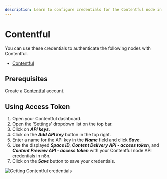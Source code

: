 ```yaml
---
description: Learn to configure credentials for the Contentful node in n8n
---
```


# Contentful

You can use these credentials to authenticate the following nodes with Contentful.
- [Contentful](../../nodes-library/nodes/Contentful/README.md)

## Prerequisites

Create a [Contentful](https://www.contentful.com/) account.

## Using Access Token

1. Open your Contentful dashboard.
2. Open the 'Settings' dropdown list on the top bar.
3. Click on ***API keys***.
4. Click on the ***Add API key*** button in the top right.
5. Enter a name for the API key in the ***Name*** field and click ***Save***.
6. Use the displayed ***Space ID***, ***Content Delivery API - access token***, and ***Content Preview API - access token*** with your Contentful node API credentials in n8n.
7. Click on the ***Save*** button to save your credentials.

![Getting Contentful credentials](./using-api-key.gif)
